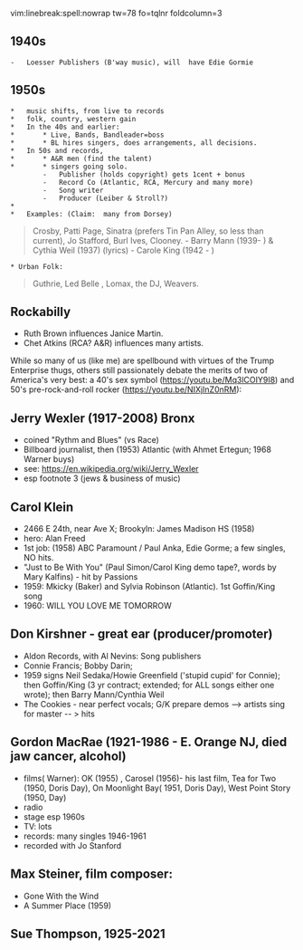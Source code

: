 vim:linebreak:spell:nowrap tw=78 fo=tqlnr foldcolumn=3 

<!--

!pandoc % -f markdown -t pdf -H ~/dotfiles/tex/geometry.tex -o - | zathura -
-->


##  1940s
    -   Loesser Publishers (B'way music), will  have Edie Gormie

##  1950s

 	*	music shifts, from live to records
 	*	folk, country, western gain
 	*	In the 40s and earlier:
 	*		* Live, Bands, Bandleader=boss
 	*		* BL hires singers, does arrangements, all decisions.
 	*	In 50s and records,
 	*		* A&R men (find the talent)
 	*		* singers going solo.
            -   Publisher (holds copyright) gets 1cent + bonus
            -   Record Co (Atlantic, RCA, Mercury and many more)
            -   Song writer
            -   Producer (Leiber & Stroll?)
 	*
 	*	Examples: (Claim:  many from Dorsey)
>	Crosby, Patti Page, Sinatra (prefers Tin Pan Alley, so less than current),
> Jo Stafford, Burl Ives, Clooney.
    -   Barry Mann (1939- ) & Cythia Weil (1937) (lyrics)
    -   Carole King (1942 - )

 	* Urban Folk:
> Guthrie, Led Belle , Lomax, the DJ, Weavers.


## Rockabilly
-	Ruth Brown influences Janice Martin.
-	Chet Atkins (RCA?  A&R) influences many artists.

While so many of us (like me) are spellbound with virtues of the  Trump
Enterprise thugs, others still passionately debate the merits of two of
America's very best:   a 40's sex symbol (https://youtu.be/Mq3lCOIY9I8) and
50's pre-rock-and-roll rocker (https://youtu.be/NIXjInZ0nRM):

## Jerry Wexler (1917-2008) Bronx
-	coined "Rythm and Blues" (vs Race)
-	Billboard journalist, then (1953) Atlantic (with Ahmet Ertegun; 1968 Warner buys)
- see:  https://en.wikipedia.org/wiki/Jerry_Wexler
- esp footnote 3 (jews & business of music)

## Carol Klein
-	2466 E 24th, near Ave X; Brookyln:    James Madison HS (1958)
- hero:  Alan Freed
- 1st job: (1958)  ABC Paramount / Paul Anka, Edie Gorme;  a few singles, NO hits.
- "Just to Be With You" (Paul Simon/Carol King demo tape?, words by Mary Kalfins) - hit by Passions
- 1959:  Mkicky (Baker) and Sylvia Robinson (Atlantic).  1st Goffin/King song
- 1960: WILL YOU LOVE ME TOMORROW

## Don Kirshner - great ear (producer/promoter)
*	Aldon  Records, with Al Nevins:   Song publishers
*	Connie Francis;   Bobby Darin; 
*	1959 signs Neil Sedaka/Howie Greenfield ('stupid cupid' for Connie);   then Goffin/King (3 yr contract;
extended; for ALL songs either one wrote); then Barry Mann/Cynthia Weil
* The Cookies - near perfect vocals;   G/K prepare demos --> artists sing for master -- > hits

## Gordon MacRae (1921-1986 - E. Orange NJ, died jaw cancer, alcohol)
-	films( Warner): OK (1955) , Carosel (1956)- his last film, Tea for Two (1950, Doris
Day), On Moonlight Bay( 1951, Doris Day), West Point Story (1950, Day)
- radio
- stage esp 1960s
- TV:  lots
- records: many singles 1946-1961
-	recorded with Jo Stanford


## Max Steiner, film composer:
- Gone With the Wind
- A Summer Place (1959)

##  Sue Thompson,  1925-2021

